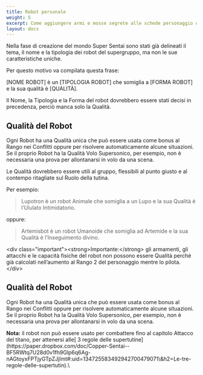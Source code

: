 ```yaml
---
title: Robot personale
weight: 5
excerpt: Come aggiungere armi e mosse segrete alle schede personaggio di Copper Sentai.
layout: docs
---
```

Nella fase di creazione del mondo Super Sentai sono stati già delineati il tema, il nome e la tipologia dei robot del supergruppo, ma non le sue caratteristiche uniche.

Per questo motivo va compilata questa frase:

\[NOME ROBOT] è un \[TIPOLOGIA ROBOT] che somiglia a \[FORMA ROBOT] e la sua qualità è \[QUALITÀ].

Il Nome, la Tipologia e la Forma del robot dovrebbero essere stati decisi in precedenza, perciò manca solo la Qualità.

## Qualità del Robot

Ogni Robot ha una Qualità unica che può essere usata come bonus al Rango nei Conflitti oppure per risolvere automaticamente alcune situazioni. Se il proprio Robot ha la Qualità Volo Supersonico, per esempio, non è necessaria una prova per allontanarsi in volo da una scena.

Le Qualità dovrebbero essere utili al gruppo, flessibili al punto giusto e al contempo ritagliate sul Ruolo della tutina.

Per esempio:

> Lupotron è un robot Animale che somiglia a un Lupo e la sua Qualità è l’Ululato Intimidatorio.

oppure:

> Artemisbot è un robot Umanoide che somiglia ad Artemide e la sua Qualità è l’Inseguimento divino.



\<div class="important">\<strong>Importante:\</strong> gli armamenti, gli attacchi e le capacità fisiche del robot non possono essere Qualità perché già calcolati nell’aumento al Rango 2 del personaggio mentre lo pilota.\</div>


## Qualità del Robot

Ogni Robot ha una Qualità unica che può essere usata come bonus al Rango nei Conflitti oppure per risolvere automaticamente alcune situazioni. Se il proprio Robot ha la Qualità Volo Supersonico, per esempio, non è necessaria una prova per allontanarsi in volo da una scena.

<div class="note"><strong>Nota:</strong> il robot non può essere usato per combattere fino al capitolo Attacco del titano, per attenersi alle[ 3 regole delle supertutine](https://paper.dropbox.com/doc/Copper-Sentai--BF5RWtq7U28d0v1fh9Glp6q6Ag-nAGtoyxFPTjyGTpZJjlmt#:uid=134725583492942700479071\&h2=Le-tre-regole-delle-supertutin).\</div>
